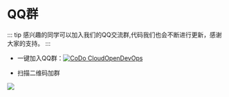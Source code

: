 # QQ群

::: tip
感兴趣的同学可以加入我们的QQ交流群,代码我们也会不断进行更新，感谢大家的支持。
:::

- 一键加入QQ群：<a target="_blank" href="//shang.qq.com/wpa/qunwpa?idkey=69f5e118727c7ea925cc8d2f0eef0d729898cb8a24eae47e2b3ca3dd048de9d9"><img border="0" src="/join_qq_group.png" alt="CoDo  CloudOpenDevOps" title="OpenDevOps用户交流群"></a>

- 扫描二维码加群

![](/1558948707580.png)